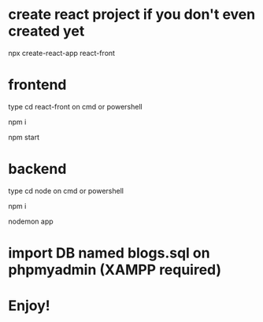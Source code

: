# create react project if you don't even created yet
npx create-react-app react-front

# frontend
type cd react-front on cmd or powershell

npm i

npm start

# backend 
type cd node on cmd or powershell

npm i

nodemon app

# import DB named blogs.sql on phpmyadmin (XAMPP required)

# Enjoy!